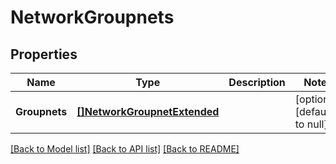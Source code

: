# NetworkGroupnets

## Properties
Name | Type | Description | Notes
------------ | ------------- | ------------- | -------------
**Groupnets** | [**[]NetworkGroupnetExtended**](NetworkGroupnetExtended.md) |  | [optional] [default to null]

[[Back to Model list]](../README.md#documentation-for-models) [[Back to API list]](../README.md#documentation-for-api-endpoints) [[Back to README]](../README.md)


